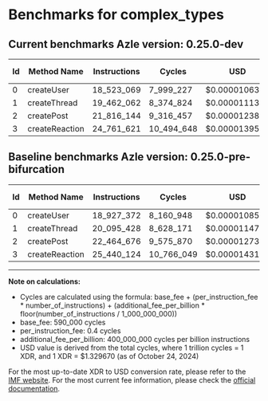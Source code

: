 # Benchmarks for complex_types

## Current benchmarks Azle version: 0.25.0-dev

| Id  | Method Name    | Instructions | Cycles     | USD           | USD/Million Calls | Change                              |
| --- | -------------- | ------------ | ---------- | ------------- | ----------------- | ----------------------------------- |
| 0   | createUser     | 18_523_069   | 7_999_227  | $0.0000106363 | $10.63            | <font color="green">-404_303</font> |
| 1   | createThread   | 19_462_062   | 8_374_824  | $0.0000111358 | $11.13            | <font color="green">-633_366</font> |
| 2   | createPost     | 21_816_144   | 9_316_457  | $0.0000123878 | $12.38            | <font color="green">-648_532</font> |
| 3   | createReaction | 24_761_621   | 10_494_648 | $0.0000139544 | $13.95            | <font color="green">-678_503</font> |

## Baseline benchmarks Azle version: 0.25.0-pre-bifurcation

| Id  | Method Name    | Instructions | Cycles     | USD           | USD/Million Calls |
| --- | -------------- | ------------ | ---------- | ------------- | ----------------- |
| 0   | createUser     | 18_927_372   | 8_160_948  | $0.0000108514 | $10.85            |
| 1   | createThread   | 20_095_428   | 8_628_171  | $0.0000114726 | $11.47            |
| 2   | createPost     | 22_464_676   | 9_575_870  | $0.0000127327 | $12.73            |
| 3   | createReaction | 25_440_124   | 10_766_049 | $0.0000143153 | $14.31            |

---

**Note on calculations:**

-   Cycles are calculated using the formula: base_fee + (per_instruction_fee \* number_of_instructions) + (additional_fee_per_billion \* floor(number_of_instructions / 1_000_000_000))
-   base_fee: 590_000 cycles
-   per_instruction_fee: 0.4 cycles
-   additional_fee_per_billion: 400_000_000 cycles per billion instructions
-   USD value is derived from the total cycles, where 1 trillion cycles = 1 XDR, and 1 XDR = $1.329670 (as of October 24, 2024)

For the most up-to-date XDR to USD conversion rate, please refer to the [IMF website](https://www.imf.org/external/np/fin/data/rms_sdrv.aspx).
For the most current fee information, please check the [official documentation](https://internetcomputer.org/docs/current/developer-docs/gas-cost#execution).
